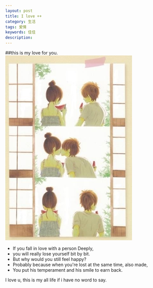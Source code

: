 ```yaml
---
layout: post
title: I love ++
category: 生活
tags: 爱情
keywords: 佳佳 
description: 
---
```

##this is my love for you.
![love](/public/img/photos/love.jpg)

- If you fall in love with a person Deeply, 
- you will really lose yourself bit by bit.
- But why would you still feel happy?
- Probably because when you're lost at the same time, also made,
- You put his temperament and his smile to earn back.

I love u, this is my all life if i have no word to say.